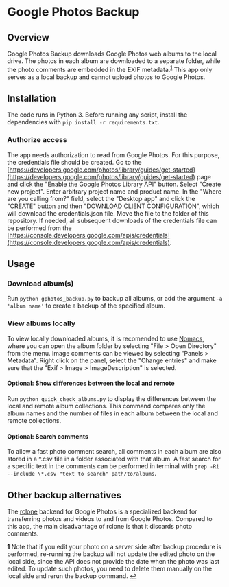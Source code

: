 # Google Photos Backup

## Overview

Google Photos Backup downloads Google Photos web albums to the local drive. The photos in each album are downloaded to a separate folder, while the photo comments are embedded in the EXIF metadata.<sup id="a1">[1](#f1)</sup> This app only serves as a local backup and cannot upload photos to Google Photos.

## Installation

The code runs in Python 3. Before running any script, install the dependencies with ```pip install -r requirements.txt```.

### Authorize access

The app needs authorization to read from Google Photos. For this purpose, the credentials file should be created. Go to the [https://developers.google.com/photos/library/guides/get-started](https://developers.google.com/photos/library/guides/get-started) page and click the "Enable the Google Photos Library API" button. Select "Create new project". Enter arbitrary project name and product name. In the "Where are you calling from?" field, select the "Desktop app" and click the "CREATE" button and then "DOWNLOAD CLIENT CONFIGURATION", which will download the credentials.json file. Move the file to the folder of this repository. If needed, all subsequent downloads of the credentials file can be performed from the [https://console.developers.google.com/apis/credentials](https://console.developers.google.com/apis/credentials).

## Usage

### Download album(s)

Run ```python gphotos_backup.py``` to backup all albums, or add the argument ```-a 'album name'``` to create a backup of the specified album.

### View albums locally

To view locally downloaded albums, it is recomended to use [Nomacs](https://nomacs.org), where you can open the album folder by selecting "File > Open Directory" from the menu. Image comments can be viewed by selecting "Panels > Metadata". Right click on the panel, select the "Change entries" and make sure that the "Exif > Image > ImageDescription" is selected.  

#### Optional: Show differences between the local and remote

Run ```python quick_check_albums.py``` to display the differences between the local and remote album collections. This command compares only the album names and the number of files in each album between the local and remote collections.

#### Optional: Search comments

To allow a fast photo comment search, all comments in each album are also stored in a *.csv file in a folder associated with that album. A fast search for a specific text in the comments can be performed in terminal with ```grep -Ri --include \*.csv "text to search" path/to/albums```.

## Other backup alternatives

The [rclone](https://rclone.org/googlephotos/) backend for Google Photos is a specialized backend for transferring photos and videos to and from Google Photos. Compared to this app, the main disadvantage of rclone is that it discards photo comments.

<b id="f1">1</b> Note that if you edit your photo on a server side after backup procedure is performed, re-running the backup will not update the edited photo on the local side, since the API does not provide the date when the photo was last edited. To update such photos, you need to delete them manually on the local side and rerun the backup command. [↩](#a1)
